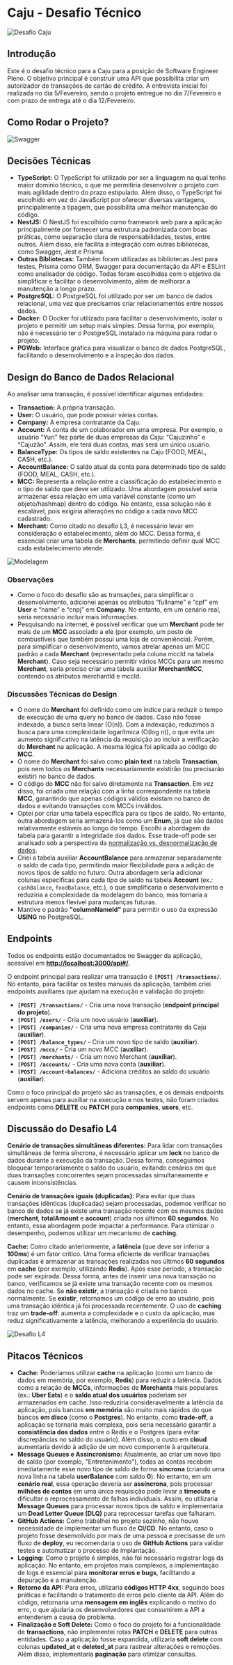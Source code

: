 # Caju - Desafio Técnico
![Desafio Caju](https://i.imgur.com/xxbE0Hj.png)

## Introdução

Este é o desafio técnico para a Caju para a posição de Software Engineer Pleno. O objetivo principal é construir uma API que possibilita criar um autorizador de transações de cartão de crédito. A entrevista inicial foi realizada no dia 5/Fevereiro, sendo o projeto entregue no dia 7/Fevereiro e com prazo de entrega até o dia 12/Fevereiro.

## Como Rodar o Projeto?
![Swagger](https://i.imgur.com/Lz7QkoQ.png)

## Decisões Técnicas

- **TypeScript:** O TypeScript foi utilizado por ser a linguagem na qual tenho maior domínio técnico, o que me permitiria desenvolver o projeto com mais agilidade dentro do prazo estipulado. Além disso, o TypeScript foi escolhido em vez do JavaScript por oferecer diversas vantagens, principalmente a tipagem, que possibilita uma melhor manutenção do código.
- **NestJS:** O NestJS foi escolhido como framework web para a aplicação principalmente por fornecer uma estrutura padronizada com boas práticas, como separação clara de responsabilidades, testes, entre outros. Além disso, ele facilita a integração com outras bibliotecas, como Swagger, Jest e Prisma.
- **Outras Bibliotecas:** Também foram utilizadas as bibliotecas Jest para testes, Prisma como ORM, Swagger para documentação da API e ESLint como analisador de código. Todas foram escolhidas com o objetivo de simplificar e facilitar o desenvolvimento, além de melhorar a manutenção a longo prazo.
- **PostgreSQL:** O PostgreSQL foi utilizado por ser um banco de dados relacional, uma vez que precisamos criar relacionamentos entre nossos dados.
- **Docker:** O Docker foi utilizado para facilitar o desenvolvimento, isolar o projeto e permitir um setup mais simples. Dessa forma, por exemplo, não é necessário ter o PostgreSQL instalado na máquina para rodar o projeto.
- **PGWeb:** Interface gráfica para visualizar o banco de dados PostgreSQL, facilitando o desenvolvimento e a inspeção dos dados.

## Design do Banco de Dados Relacional

Ao analisar uma transação, é possível identificar algumas entidades:

- **Transaction:** A própria transação.
- **User:** O usuário, que pode possuir várias contas.
- **Company:** A empresa contratante da Caju.
- **Account:** A conta de um colaborador em uma empresa. Por exemplo, o usuário “Yuri” fez parte de duas empresas da Caju: “Cajuzinho” e “Cajuzão”. Assim, ele terá duas contas, mas será um único usuário.
- **BalanceType:** Os tipos de saldo existentes na Caju (FOOD, MEAL, CASH, etc.).
- **AccountBalance:** O saldo atual da conta para determinado tipo de saldo (FOOD, MEAL, CASH, etc.).
- **MCC:** Representa a relação entre a classificação do estabelecimento e o tipo de saldo que deve ser utilizado. Uma abordagem possível seria armazenar essa relação em uma variável constante (como um objeto/hashmap) dentro do código. No entanto, essa solução não é escalável, pois exigiria alterações no código a cada novo MCC cadastrado.
- **Merchant:** Como citado no desafio L3, é necessário levar em consideração o estabelecimento, além do MCC. Dessa forma, é essencial criar uma tabela de **Merchants**, permitindo definir qual MCC cada estabelecimento atende.

![Modelagem](https://i.imgur.com/NKwvMXl.png)

### Observações

- Como o foco do desafio são as transações, para simplificar o desenvolvimento, adicionei apenas os atributos “fullname” e “cpf” em **User** e “name” e “cnpj” em **Company**. No entanto, em um cenário real, seria necessário incluir mais informações.
- Pesquisando na internet, é possível verificar que um **Merchant** pode ter mais de um **MCC** associado a ele (por exemplo, um posto de combustíveis que também possui uma loja de conveniência). Porém, para simplificar o desenvolvimento, vamos atrelar apenas um MCC padrão a cada **Merchant** (representado pela coluna mccId na tabela **Merchant**). Caso seja necessário permitir vários MCCs para um mesmo **Merchant**, seria preciso criar uma tabela auxiliar **MerchantMCC**, contendo os atributos merchantId e mccId.

### Discussões Técnicas do Design

- O nome do **Merchant** foi definido como um índice para reduzir o tempo de execução de uma query no banco de dados. Caso não fosse indexado, a busca seria linear (O(n)). Com a indexação, reduzimos a busca para uma complexidade logarítmica (O(log n)), o que evita um aumento significativo na latência da requisição ao incluir a verificação do **Merchant** na aplicação. A mesma lógica foi aplicada ao código do **MCC**.
- O nome do **Merchant** foi salvo como **plain text** na tabela **Transaction**, pois nem todos os **Merchants** necessariamente existirão (ou precisarão existir) no banco de dados.
- O código do **MCC** não foi salvo diretamente na **Transaction**. Em vez disso, foi criada uma relação com a linha correspondente na tabela **MCC**, garantindo que apenas códigos válidos existam no banco de dados e evitando transações com MCCs inválidos.
- Optei por criar uma tabela específica para os tipos de saldo. No entanto, outra abordagem seria armazená-los como um **Enum**, já que são dados relativamente estáveis ao longo do tempo. Escolhi a abordagem da tabela para garantir a integridade dos dados. Esse trade-off pode ser analisado sob a perspectiva da [normalização vs. desnormalização de dados](https://medium.com/analytics-vidhya/database-normalization-vs-denormalization-a42d211dd891).
- Criei a tabela auxiliar **AccountBalance** para armazenar separadamente o saldo de cada tipo, permitindo maior flexibilidade para a adição de novos tipos de saldo no futuro. Outra abordagem seria adicionar colunas específicas para cada tipo de saldo na tabela **Account** (ex.: `cashBalance`, `foodBalance`, etc.), o que simplificaria o desenvolvimento e reduziria a complexidade da modelagem do banco, mas tornaria a estrutura menos flexível para mudanças futuras.
- Mantive o padrão **"columnNameId"** para permitir o uso da expressão **USING** no PostgreSQL.

## Endpoints

Todos os endpoints estão documentados no Swagger da aplicação, acessível em [**http://localhost:3000/api#/**](http://localhost:3000/api#/).

O endpoint principal para realizar uma transação é **`[POST] /transactions/`**. No entanto, para facilitar os testes manuais da aplicação, também criei endpoints auxiliares que ajudam na execução e validação do projeto:

- **`[POST] /transactions/`** - Cria uma nova transação (**endpoint principal do projeto**).
- **`[POST] /users/`** - Cria um novo usuário (**auxiliar**).
- **`[POST] /companies/`** - Cria uma nova empresa contratante da Caju (**auxiliar**).
- **`[POST] /balance_types/`** - Cria um novo tipo de saldo (**auxiliar**).
- **`[POST] /mccs/`** - Cria um novo MCC (**auxiliar**).
- **`[POST] /merchants/`** - Cria um novo Merchant (**auxiliar**).
- **`[POST] /accounts/`** - Cria uma nova conta (**auxiliar**).
- **`[POST] /account-balances/`** - Adiciona créditos ao saldo do usuário (**auxiliar**).

Como o foco principal do projeto são as transações, e os demais endpoints servem apenas para auxiliar na execução e nos testes, não foram criados endpoints como **DELETE** ou **PATCH** para **companies**, **users**, etc.

## Discussão do Desafio L4

**Cenário de transações simultâneas diferentes:** Para lidar com transações simultâneas de forma síncrona, é necessário aplicar um **lock** no banco de dados durante a execução da transação. Dessa forma, conseguimos bloquear temporariamente o saldo do usuário, evitando cenários em que duas transações concorrentes sejam processadas simultaneamente e causem inconsistências.

**Cenário de transações iguais (duplicadas):** Para evitar que duas transações idênticas (duplicadas) sejam processadas, podemos verificar no banco de dados se já existe uma transação recente com os mesmos dados (**merchant**, **totalAmount** e **account**) criada nos últimos **60 segundos**. No entanto, essa abordagem pode impactar a performance. Para otimizar o desempenho, podemos utilizar um mecanismo de **caching**.

**Cache:** Como citado anteriormente, a **latência** (que deve ser inferior a **100ms**) é um fator crítico. Uma forma eficiente de verificar transações duplicadas é armazenar as transações realizadas nos últimos **60 segundos** em **cache** (por exemplo, utilizando **Redis**). Após esse período, a transação pode ser expirada. Dessa forma, antes de inserir uma nova transação no banco, verificamos se já existe uma transação recente com os mesmos dados no cache. Se **não existir**, a transação é criada no banco normalmente. Se **existir**, retornamos um código de erro ao usuário, pois uma transação idêntica já foi processada recentemente. O uso de **caching** traz um **trade-off**: aumenta a complexidade e o custo da aplicação, mas reduz significativamente a latência, melhorando a experiência do usuário.

![Desafio L4](https://i.imgur.com/xmvM4Ty.png)

## Pitacos Técnicos

- **Cache:** Poderíamos utilizar **cache** na aplicação (como um banco de dados em memória, por exemplo, **Redis**) para reduzir a latência. Dados como a relação de **MCCs**, informações de **Merchants** mais populares (ex.: **Uber Eats**) e o **saldo atual dos usuários** poderiam ser armazenados em cache. Isso reduziria consideravelmente a latência da aplicação, pois bancos **em memória** são muito mais rápidos do que bancos **em disco** (como o **Postgres**). No entanto, como **trade-off**, a aplicação se tornaria mais complexa, pois seria necessário garantir a **consistência dos dados** entre o Redis e o Postgres (para evitar discrepâncias no saldo do usuário). Além disso, o custo em **cloud** aumentaria devido à adição de um novo componente à arquitetura.
- **Message Queues e Assincronismo:** Atualmente, ao criar um novo tipo de saldo (por exemplo, "Entretenimento"), todas as contas recebem imediatamente esse novo tipo de saldo de forma **síncrona** (criando uma nova linha na tabela **userBalance** com saldo **0**). No entanto, em um **cenário real**, essa operação deveria ser **assíncrona**, pois processar **milhões de contas** em uma única requisição pode levar a **timeouts** e dificultar o reprocessamento de falhas individuais. Assim, eu utilizaria **Message Queues** para processar novos tipos de saldo e implementaria um **Dead Letter Queue (DLQ)** para reprocessar tarefas que falharam.
- **GitHub Actions:** Como trabalhei no projeto sozinho, não houve necessidade de implementar um fluxo de **CI/CD**. No entanto, caso o projeto fosse desenvolvido por mais de uma pessoa e precisasse de um fluxo de **deploy**, eu recomendaria o uso de **GitHub Actions** para validar testes e automatizar o processo de implantação.
- **Logging:** Como o projeto é simples, não foi necessário registrar logs da aplicação. No entanto, em projetos mais complexos, a implementação de logs é essencial para **monitorar erros e bugs**, facilitando a depuração e a manutenção.
- **Retorno da API:** Para erros, utilizaria **códigos HTTP 4xx**, seguindo boas práticas e facilitando o tratamento de erros pelo cliente da API. Além do código, retornaria uma **mensagem em inglês** explicando o motivo do erro, o que ajudaria os desenvolvedores que consumirem a API a entenderem a causa do problema.
- **Finalização e Soft Delete:** Como o foco do projeto foi a funcionalidade de **transactions**, não implementei rotas **PATCH** e **DELETE** para outras entidades. Caso a aplicação fosse expandida, utilizaria **soft delete** com colunas **updated_at** e **deleted_at** para rastrear alterações e remoções. Além disso, implementaria **paginação** para otimizar consultas.

